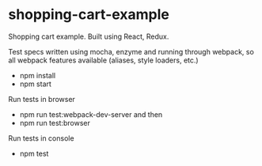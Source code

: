 # shopping-cart-example
Shopping cart example.
Built using React, Redux.

Test specs written using mocha, enzyme and running through webpack, so all webpack features available (aliases, style loaders, etc.)

- npm install
- npm start

Run tests in browser
- npm run test:webpack-dev-server
and then
- npm run test:browser


Run tests in console
- npm test
